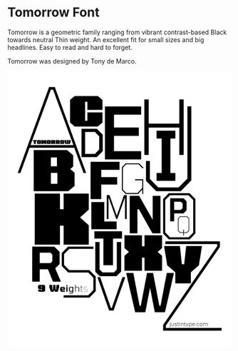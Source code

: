 #  Tomorrow Font

Tomorrow is a geometric family ranging from vibrant contrast-based Black towards neutral Thin weight. An excellent fit for small sizes and big headlines. Easy to read and hard to forget.

Tomorrow was designed by Tony de Marco. 

![a-z](assets/Tomorrow-A-Z(1).png)
